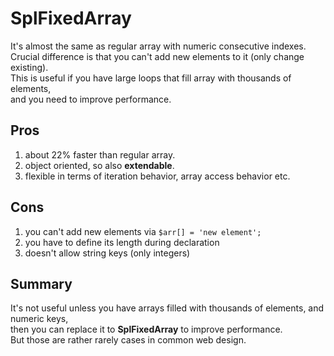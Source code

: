 # SplFixedArray
It's almost the same as regular array with numeric consecutive indexes.<br />
Crucial difference is that you can't add new elements to it (only change existing).<br />
This is useful if you have large loops that fill array with thousands of elements, <br />
and you need to improve performance.

## Pros
 1. about 22% faster than regular array.
 2. object oriented, so also **extendable**.
 3. flexible in terms of iteration behavior, array access behavior etc.

## Cons
 1. you can't add new elements via `$arr[] = 'new element';`
 2. you have to define its length during declaration
 3. doesn't allow string keys (only integers)

## Summary
It's not useful unless you have arrays filled with thousands of elements, and numeric keys,<br />
then you can replace it to **SplFixedArray** to improve performance.<br />
But those are rather rarely cases in common web design.

